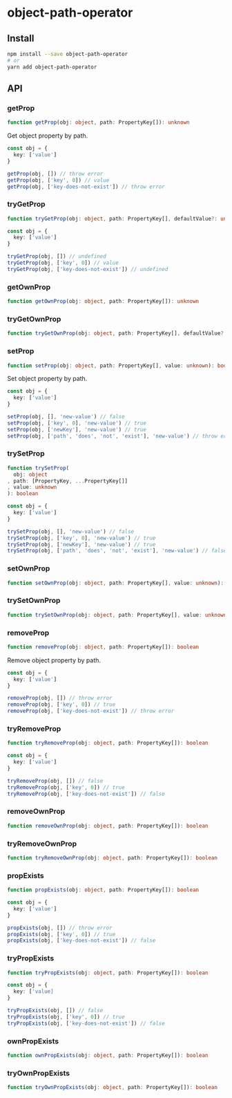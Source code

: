 # object-path-operator
## Install
```sh
npm install --save object-path-operator
# or
yarn add object-path-operator
```

## API
### getProp
```ts
function getProp(obj: object, path: PropertyKey[]): unknown
```

Get object property by path.

```ts
const obj = {
  key: ['value']
}

getProp(obj, []) // throw error
getProp(obj, ['key', 0]) // value
getProp(obj, ['key-does-not-exist']) // throw error
```

### tryGetProp
```ts
function tryGetProp(obj: object, path: PropertyKey[], defaultValue?: unknown): unknown
```

```ts
const obj = {
  key: ['value']
}

tryGetProp(obj, []) // undefined
tryGetProp(obj, ['key', 0]) // value
tryGetProp(obj, ['key-does-not-exist']) // undefined
```

### getOwnProp
```ts
function getOwnProp(obj: object, path: PropertyKey[]): unknown
```

### tryGetOwnProp
```ts
function tryGetOwnProp(obj: object, path: PropertyKey[], defaultValue?: unknown): unknown
```

### setProp
```ts
function setProp(obj: object, path: PropertyKey[], value: unknown): boolean
```

Set object property by path.

```ts
const obj = {
  key: ['value']
}

setProp(obj, [], 'new-value') // false
setProp(obj, ['key', 0], 'new-value') // true
setProp(obj, ['newKey'], 'new-value') // true
setProp(obj, ['path', 'does', 'not', 'exist'], 'new-value') // throw error
```

### trySetProp
```ts
function trySetProp(
  obj: object
, path: [PropertyKey, ...PropertyKey[]]
, value: unknown
): boolean
```

```ts
const obj = {
  key: ['value']
}

trySetProp(obj, [], 'new-value') // false
trySetProp(obj, ['key', 0], 'new-value') // true
trySetProp(obj, ['newKey'], 'new-value') // true
trySetProp(obj, ['path', 'does', 'not', 'exist'], 'new-value') // false
```

### setOwnProp
```ts
function setOwnProp(obj: object, path: PropertyKey[], value: unknown): boolean
```

### trySetOwnProp
```ts
function trySetOwnProp(obj: object, path: PropertyKey[], value: unknown): boolean
```

### removeProp
```ts
function removeProp(obj: object, path: PropertyKey[]): boolean
```

Remove object property by path.

```ts
const obj = {
  key: ['value']
}

removeProp(obj, []) // throw error
removeProp(obj, ['key', 0]) // true
removeProp(obj, ['key-does-not-exist']) // throw error
```

### tryRemoveProp
```ts
function tryRemoveProp(obj: object, path: PropertyKey[]): boolean
```

```ts
const obj = {
  key: ['value']
}

tryRemoveProp(obj, []) // false
tryRemoveProp(obj, ['key', 0]) // true
tryRemoveProp(obj, ['key-does-not-exist']) // false
```

### removeOwnProp
```ts
function removeOwnProp(obj: object, path: PropertyKey[]): boolean
```

### tryRemoveOwnProp
```ts
function tryRemoveOwnProp(obj: object, path: PropertyKey[]): boolean
```

### propExists
```ts
function propExists(obj: object, path: PropertyKey[]): boolean
```

```ts
const obj = {
  key: ['value']
}

propExists(obj, []) // throw error
propExists(obj, ['key', 0]) // true
propExists(obj, ['key-does-not-exist']) // false
```

### tryPropExists
```ts
function tryPropExists(obj: object, path: PropertyKey[]): boolean
```

```ts
const obj = {
  key: ['value]
}

tryPropExists(obj, []) // false
tryPropExists(obj, ['key', 0]) // true
tryPropExists(obj, ['key-does-not-exist']) // false
```

### ownPropExists
```ts
function ownPropExists(obj: object, path: PropertyKey[]): boolean
```

### tryOwnPropExists
```ts
function tryOwnPropExists(obj: object, path: PropertyKey[]): boolean
```
